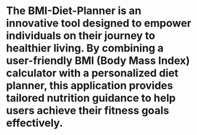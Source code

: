# The BMI-Diet-Planner is an innovative tool designed to empower individuals on their journey to healthier living. By combining a user-friendly BMI (Body Mass Index) calculator with a personalized diet planner, this application provides tailored nutrition guidance to help users achieve their fitness goals effectively.

